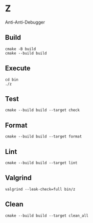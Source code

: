 # Z

Anti-Anti-Debugger

## Build

```
cmake -B build
cmake --build build
```

## Execute

```
cd bin
./z
```

## Test

```
cmake --build build --target check
```

## Format

```
cmake --build build --target format
```

## Lint

```
cmake --build build --target lint
```

## Valgrind

```
valgrind --leak-check=full bin/z
```

## Clean

```
cmake --build build --target clean_all
```
